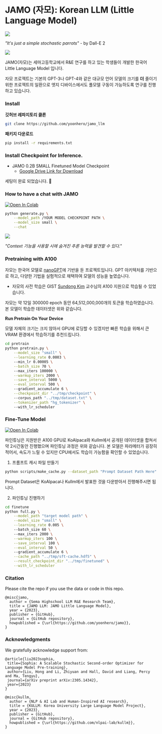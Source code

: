 # JAMO (자모): Korean LLM (Little Language Model) 

<img src="./assets/parrot.png" style="max-width:200px;">

*"It's just a simple stochastic parrots"* - by Dall-E 2

<img src="./assets/chat.png" >

JAMO(자모)는 세마고등학교에서 R&E 연구를 하고 있는 학생들이 개발한 한국어 Little Language Model 입니다.

자모 프로젝트는 기본의 GPT-3나 GPT-4와 같은 대규모 언어 모델의 크기를 **더** 줄이기 위한 프로젝트의 일환으로 엣지 디바이스에서도 풀모델 구동이 가능하도록 연구를 진행하고 있습니다. 


### Install

**깃허브 레파지토리 클론**

```bash
git clone https://github.com/yoonhero/jamo_llm
```

**패키지 다운로드**

```bash
pip install -r requirements.txt
```

### Install Checkpoint for Inference.

- JAMO 0.2B SMALL Finetuned Model Checkpoint
	- [Google Drive Link for Download](https://drive.google.com/file/d/1wgwGpYZigDEh7Gp_pALlIFmBqHM4RWiB/view?usp=sharing)


세팅이 완료 되었습니다. 🎉

### How to have a chat with JAMO

[![Open In Colab](https://colab.research.google.com/assets/colab-badge.svg)](https://colab.research.google.com/drive/1hokfFkM8NcR5VQDX8uXMvWr2h6W_1FI3?usp=sharing)

```bash
python generate.py \
    --model_path /YOUR MODEL CHECKPOINT PATH \
    --model_size small \
    --chat 
```

<img src="./assets/reasoning.png" style="max-width:200px;" />

*"Context 기능을 사용할 시에 숨겨진 추론 능력을 발견할 수 있다."* 

### Pretraining with A100

자모는 한국어 모델로 [nanoGPT](https://github.com/karpathy/nanoGPT)에 기반을 둔 프로젝트입니다. 
GPT 아키텍처를 기반으로 하고, 다양한 기법을 실험적으로 채택하여 모델의 성능을 높였습니다. 

- 자모의 사전 학습은 GIST [Sundong Kim](https://sundong.kim/) 교수님의 A100 지원으로 학습될 수 있었습니다.

자모는 약 12일 300000 epoch 동안 64,512,000,000개의 토큰을 학습하였습니다. 
본 모델이 학습한 데이터셋은 위와 같습니다. 



**Run Pretrain On Your Device**

모델 자체의 크기는 크지 않아서 GPU에 로딩할 수 있겠지만 빠른 학습을 위해서 큰 VRAM 환경에서 학습하기를 추천드립니다.

```bash
cd pretrain
python pretrain.py \
    --model_size "small" \
	--learning_rate 0.0003 \ 
	--min_lr 0.00005 \
	--batch_size 70 \ 
	--max_iters 100000 \
	--warmup_iters 2000 \
	--save_interval 5000 \
	--eval_interval 500 \ 
	--gradient_accumulate 6 \
	--checkpoint_dir "../tmp/checkpoint" \ 
	--corpus_path "../tmp/dataset.txt" \
	--tokenizer_path "hg_tokenizer" \       
	--with_lr_scheduler 
```


### Fine-Tune Model

[![Open In Colab](https://colab.research.google.com/assets/colab-badge.svg)](https://colab.research.google.com/drive/1LeUxa_iZXs-CgDi7blyJkPLhf2112aq_?usp=sharing)


파인튜닝은 지원받은 A100 GPU로 KoAlpaca와 Kullm에서 공개된 데이터셋을 합쳐서 약 2시간동안 진행했으며 파인튜닝 과정은 위와 같습니다. 본 모델은 파라메터가 굉장히 적어서, 속도가 느릴 수 있지만 CPU에서도 학습이 가능함을 확인할 수 있었습니다. 

1. 프롬프트 캐시 파일 만들기

```bash
python scripts/make_cache.py --dataset_path "Prompt Dataset Path Here"
```

Prompt Dataset은 KoAlpaca나 Kullm에서 발표한 것을 다운받아서 진행해주시면 됩니다. 

2. 파인튜닝 진행하기 

```bash
cd finetune
python full.py \
	--model_path "target model path" \
    --model_size "small" \
	--learning_rate 0.005 \ 
	--batch_size 60 \ 
	--max_iters 2000 \
	--warmup_iters 100 \
	--save_interval 100 \
	--eval_interval 50 \ 
	--gradient_accumulate 6 \
	--cache_path "../tmp/sft-cache.hdf5" \
	--result_checkpoint_dir "../tmp/finetuned" \
	--with_lr_scheduler 
```

### Citation

Please cite the repo if you use the data or code in this repo.

```
@misc{jamo,
  author = {Sema Highschool LLM R&E Research Team},
  title = {JAMO LLM: JAMO Little Language Model},
  year = {2023},
  publisher = {GitHub},
  journal = {GitHub repository},
  howpublished = {\url{https://github.com/yoonhero/jamo}},
}
```

### Acknowledgments

We gratefully acknowledge support from:

```
@article{liu2023sophia,
 title={Sophia: A Scalable Stochastic Second-order Optimizer for Language Model Pre-training},
 author={Liu, Hong and Li, Zhiyuan and Hall, David and Liang, Percy and Ma, Tengyu},
 journal={arXiv preprint arXiv:2305.14342},
 year={2023}
}
```

```
@misc{kullm,
  author = {NLP & AI Lab and Human-Inspired AI research},
  title = {KULLM: Korea University Large Language Model Project},
  year = {2023},
  publisher = {GitHub},
  journal = {GitHub repository},
  howpublished = {\url{https://github.com/nlpai-lab/kullm}},
}
```
